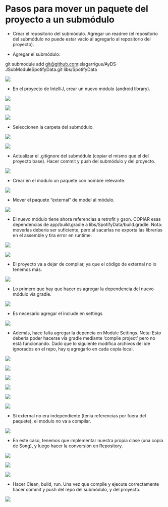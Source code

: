 # Pasos para mover un paquete del proyecto a un submódulo

- Crear el repositorio del submódulo. Agregar un readme (el repositorio del submódulo no puede estar vacío al agregarlo al repositorio del proyecto).

- Agregar el submódulo:

git submodule add git@github.com:elagarrigue/AyDS-JSubModuleSpotifyData.git libs/SpotifyData

![](docs/screenshots/01.png)

- En el proyecto de IntelliJ, crear un nuevo módulo (android library).

![](docs/screenshots/02.png)

![](docs/screenshots/03.png)

![](docs/screenshots/04.png)

- Seleccionen la carpeta del submódulo.

![](docs/screenshots/05.png)

![](docs/screenshots/06.png)

- Actualizar el .gitignore del submódule (copiar el mismo que el del proyecto base). Hacer commit y push del submódulo y del proyecto.

![](docs/screenshots/07.png)

- Crear en el módulo un paquete con nombre relevante.

![](docs/screenshots/08.png)

- Mover el paquete “external” de model al módulo.

![](docs/screenshots/09.png)

- El nuevo módulo tiene ahora referencias a retrofit y gson. COPIAR esas dependencias de app/build.gradle a libs/SpotifyData/build.gradle.
Nota: moverlas debería ser suficiente, pero al sacarlas no exporta las librerías en el assemble y tira error en runtime.

![](docs/screenshots/10.png)

![](docs/screenshots/11.png)

- El proyecto va a dejar de compilar, ya que el código de external no lo tenemos más. 

![](docs/screenshots/12.png)

- Lo primero que hay que hacer es agregar la dependencia del nuevo módulo vía gradle. 

![](docs/screenshots/12b.png)

- Es necesario agregar el include en settings

![](docs/screenshots/12c.png)

- Además, hace falta agregar la depencia en Module Settings. 
Nota: Esto debería poder hacerse via gradle mediante ‘compile project’ pero no está funcionando. Dado que lo siguiente modifica archivos del ide ignorados en el repo, hay q agregarlo en cada copia local.

![](docs/screenshots/13.png)

![](docs/screenshots/14.png)

![](docs/screenshots/15.png)

![](docs/screenshots/16.png)

![](docs/screenshots/17.png)

![](docs/screenshots/18.png)

- Si external no era independiente (tenia referencias por fuera del paquete), el modulo no va a compilar. 

![](docs/screenshots/19.png)


- En este caso, tenemos que implementar nuestra propia clase (una copia de Song), y luego hacer la conversión en Repository.

![](docs/screenshots/20.png)

![](docs/screenshots/21.png)

![](docs/screenshots/22.png)

- Hacer Clean, build, run. Una vez que compile y ejecute correctamente hacer commit y push del repo del submódulo, y del proyecto. 

![](docs/screenshots/23.png)



